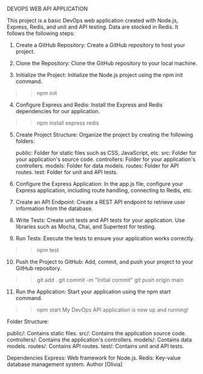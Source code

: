 DEVOPS WEB API APPLICATION 

This project is a basic DevOps web application created with Node.js, Express, Redis, and unit and API testing. 
Data are stocked in Redis.
It follows the following steps:

1. Create a GitHub Repository: Create a GitHub repository to host your project.

2. Clone the Repository: Clone the GitHub repository to your local machine.

3. Initialize the Project: Initialize the Node.js project using the npm init command.

>>npm init
4. Configure Express and Redis: Install the Express and Redis dependencies for our application.

>>npm install express redis
5. Create Project Structure: Organize the project by creating the following folders:

    public: Folder for static files such as CSS, JavaScript, etc.
    src: Folder for your application's source code.
    controllers: Folder for your application's controllers.
    models: Folder for data models.
    routes: Folder for API routes.
    test: Folder for unit and API tests.
    
6. Configure the Express Application: In the app.js file, configure your Express application,
   including route handling, connecting to Redis, etc.

7. Create an API Endpoint: Create a REST API endpoint to retrieve user information from the database.

8. Write Tests: Create unit tests and API tests for your application. Use libraries such as Mocha, Chai, and Supertest for testing.

9. Run Tests: Execute the tests to ensure your application works correctly.

>> npm test

10. Push the Project to GitHub: Add, commit, and push your project to your GitHub repository.

>>git add .
>>git commit -m "Initial commit"
>>git push origin main

11. Run the Application: Start your application using the npm start command.

>> npm start
My DevOps API application is now up and running!

Folder Structure:

public/: Contains static files.
src/: Contains the application source code.
controllers/: Contains the application's controllers.
models/: Contains data models.
routes/: Contains API routes.
test/: Contains unit and API tests.

Dependencies
Express: Web framework for Node.js.
Redis: Key-value database management system.
Author
[Olivia]
